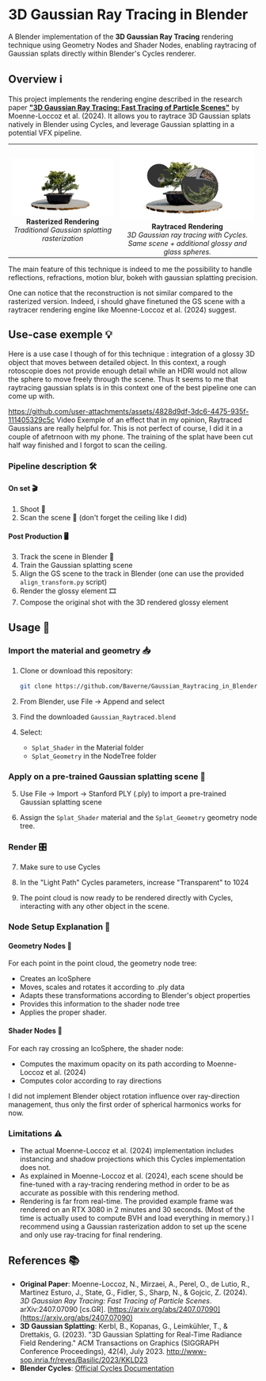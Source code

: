 # 3D Gaussian Ray Tracing in Blender

A Blender implementation of the **3D Gaussian Ray Tracing** rendering technique using Geometry Nodes and Shader Nodes, enabling raytracing of Gaussian splats directly within Blender's Cycles renderer.

## Overview ℹ️

This project implements the rendering engine described in the research paper [**"3D Gaussian Ray Tracing: Fast Tracing of Particle Scenes"**](https://arxiv.org/abs/2407.07090) by Moenne-Loccoz et al. (2024). It allows you to raytrace 3D Gaussian splats natively in Blender using Cycles, and leverage Gaussian splatting in a potential VFX pipeline.

<div align="center">
  <table>
    <tr>
      <td align="center">
        <img src="images/Rasterized.png" alt="Rasterized Gaussian Splatting" width="400"/>
        <br/>
        <b>Rasterized Rendering</b>
        <br/>
        <em>Traditional Gaussian splatting rasterization</em>
      </td>
      <td align="center">
        <img src="images/Raytraced.png" alt="Raytraced Gaussian Splatting" width="400"/>
        <br/>
        <b>Raytraced Rendering</b>
        <br/>
        <em>3D Gaussian ray tracing with Cycles. Same scene + additional glossy and glass spheres.</em>
      </td>
    </tr>
  </table>
</div>

The main feature of this technique is indeed to me the possibility to handle reflections, refractions, motion blur, bokeh with gaussian splatting precision.

One can notice that the reconstruction is not similar compared to the rasterized version. Indeed, i should ghave finetuned the GS scene with a raytracer rendering engine like Moenne-Loccoz et al. (2024) suggest.

## Use-case exemple 💡

Here is a use case I though of for this technique : integration of a glossy 3D object that moves between detailed object.
In this context, a rough rotoscopie does not provide enough detail while an HDRI would not allow the sphere to move freely through the scene. 
Thus It seems to me that raytracing gaussian splats is in this context one of the best pipeline one can come up with.

https://github.com/user-attachments/assets/4828d9df-3dc6-4475-935f-111405329c5c
Video Exemple of an effect that in my opinion, Raytraced Gaussians are really helpful for. This is not perfect of course, I did it in a couple of afetrnoon with my phone. The training of the splat have been cut half way finished and I forgot to scan the ceiling.


### Pipeline description 🛠️

#### On set 🎬
1. Shoot 📸
2. Scan the scene 📡 (don't forget the ceiling like I did)

#### Post Production 🖥️
3. Track the scene in Blender 🔎
4. Train the Gaussian splatting scene
5. Align the GS scene to the track in Blender (one can use the provided `align_transform.py` script)
6. Render the glossy element 🎞️
7. Compose the original shot with the 3D rendered glossy element

## Usage 🧭

### Import the material and geometry 📥
1. Clone or download this repository:
    ```bash
    git clone https://github.com/Baverne/Gaussian_Raytracing_in_Blender.git
    ```

2. From Blender, use File → Append and select

3. Find the downloaded `Gaussian_Raytraced.blend`

4. Select:
    - `Splat_Shader` in the Material folder
    - `Splat_Geometry` in the NodeTree folder

### Apply on a pre-trained Gaussian splatting scene 📂

5. Use File → Import → Stanford PLY (.ply) to import a pre-trained Gaussian splatting scene

6. Assign the `Splat_Shader` material and the `Splat_Geometry` geometry node tree.

### Render 🎛️

7. Make sure to use Cycles

8. In the "Light Path" Cycles parameters, increase "Transparent" to 1024

9. The point cloud is now ready to be rendered directly with Cycles, interacting with any other object in the scene.


### Node Setup Explanation 🧩

#### Geometry Nodes 🧩
For each point in the point cloud, the geometry node tree:
- Creates an IcoSphere
- Moves, scales and rotates it according to .ply data
- Adapts these transformations according to Blender's object properties
- Provides this information to the shader node tree
- Applies the proper shader.


#### Shader Nodes 🎨
For each ray crossing an IcoSphere, the shader node:
- Computes the maximum opacity on its path according to Moenne-Loccoz et al. (2024)
- Computes color according to ray directions

I did not implement Blender object rotation influence over ray-direction management, thus only the first order of spherical harmonics works for now.


### Limitations ⚠️

- The actual Moenne-Loccoz et al. (2024) implementation includes instancing and shadow projections which this Cycles implementation does not.
- As explained in Moenne-Loccoz et al. (2024), each scene should be fine-tuned with a ray-tracing rendering method in order to be as accurate as possible with this rendering method.
- Rendering is far from real-time. The provided example frame was rendered on an RTX 3080 in 2 minutes and 30 seconds. (Most of the time is actually used to compute BVH and load everything in memory.) I recommend using a Gaussian rasterization addon to set up the scene and only use ray-tracing for final rendering.

## References 📚

- **Original Paper**: Moenne-Loccoz, N., Mirzaei, A., Perel, O., de Lutio, R., Martinez Esturo, J., State, G., Fidler, S., Sharp, N., & Gojcic, Z. (2024). *3D Gaussian Ray Tracing: Fast Tracing of Particle Scenes*. arXiv:2407.07090 [cs.GR]. [https://arxiv.org/abs/2407.07090](https://arxiv.org/abs/2407.07090)
- **3D Gaussian Splatting**: Kerbl, B., Kopanas, G., Leimkühler, T., & Drettakis, G. (2023). "3D Gaussian Splatting for Real-Time Radiance Field Rendering." ACM Transactions on Graphics (SIGGRAPH Conference Proceedings), 42(4), July 2023. http://www-sop.inria.fr/reves/Basilic/2023/KKLD23
- **Blender Cycles**: [Official Cycles Documentation](https://docs.blender.org/manual/en/latest/render/cycles/index.html)

